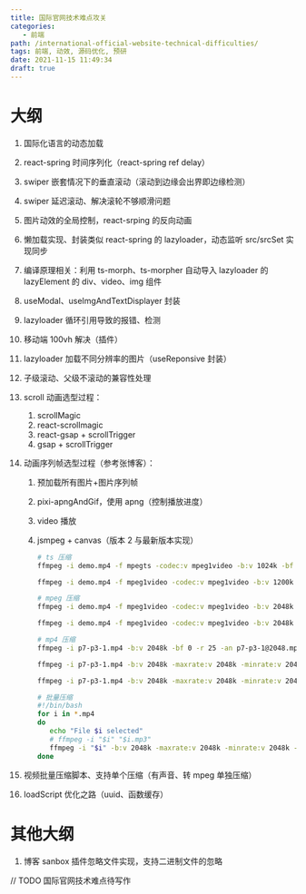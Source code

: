 ```yaml
---
title: 国际官网技术难点攻关
categories:
   - 前端
path: /international-official-website-technical-difficulties/
tags: 前端, 动效, 源码优化, 预研
date: 2021-11-15 11:49:34
draft: true
---
```


# 大纲

1. 国际化语言的动态加载
2. react-spring 时间序列化（react-spring ref delay）
3. swiper 嵌套情况下的垂直滚动（滚动到边缘会出界即边缘检测）
4. swiper 延迟滚动、解决滚轮不够顺滑问题
5. 图片动效的全局控制，react-srping 的反向动画
6. 懒加载实现、封装类似 react-spring 的 lazyloader，动态监听 src/srcSet 实现同步
7. 编译原理相关：利用 ts-morph、ts-morpher 自动导入 lazyloader 的 lazyElement 的 div、video、img 组件
8. useModal、useImgAndTextDisplayer 封装
9. lazyloader 循环引用导致的报错、检测
10. 移动端 100vh 解决（插件）
11. lazyloader 加载不同分辨率的图片（useReponsive 封装）
12. 子级滚动、父级不滚动的兼容性处理
13. scroll 动画选型过程：

      1. scrollMagic
      2. react-scrollmagic
      3. react-gsap + scrollTrigger
      4. gsap + scrollTrigger

14. 动画序列帧选型过程（参考张博客）：

      1. 预加载所有图片+图片序列帧
      2. pixi-apngAndGif，使用 apng（控制播放进度）
      3. video 播放
      4. jsmpeg + canvas（版本 2 与最新版本实现）

         ```bash
         # ts 压缩
         ffmpeg -i demo.mp4 -f mpegts -codec:v mpeg1video -b:v 1024k -bf 0 -r 20 -an demo@1024.ts

         ffmpeg -i demo.mp4 -f mpeg1video -codec:v mpeg1video -b:v 1200k -bf 0 -r 20 -an demo.mpeg

         # mpeg 压缩
         ffmpeg -i demo.mp4 -f mpeg1video -codec:v mpeg1video -b:v 2048k -bf 0 -r 30 -an demo@2048.mpeg

         ffmpeg -i demo.mp4 -f mpeg1video -codec:v mpeg1video -b:v 2048k -maxrate:v 2048k -minrate:v 2048k -r 30 -an demo@2048.mpeg

         # mp4 压缩
         ffmpeg -i p7-p3-1.mp4 -b:v 2048k -bf 0 -r 25 -an p7-p3-1@2048.mp4

         ffmpeg -i p7-p3-1.mp4 -b:v 2048k -maxrate:v 2048k -minrate:v 2048k -r 25 -an p7-p3-1@2048.mp4

         ffmpeg -i p7-p3-1.mp4 -b:v 2048k -maxrate:v 2048k -minrate:v 2048k -r 25 -an -movflags faststart p7-p3-1@2048.mp4

         # 批量压缩
         #!/bin/bash
         for i in *.mp4
         do
            echo "File $i selected"
            # ffmpeg -i "$i" "$i.mp3"
            ffmpeg -i "$i" -b:v 2048k -maxrate:v 2048k -minrate:v 2048k -r 25 -an -movflags faststart "$i.mp4"
         done
         ```

15. 视频批量压缩脚本、支持单个压缩（有声音、转 mpeg 单独压缩）
16. loadScript 优化之路（uuid、函数缓存）

# 其他大纲

1. 博客 sanbox 插件忽略文件实现，支持二进制文件的忽略

// TODO 国际官网技术难点待写作

